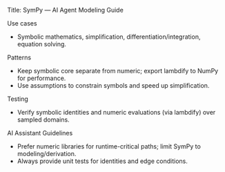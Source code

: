Title: SymPy — AI Agent Modeling Guide

Use cases
- Symbolic mathematics, simplification, differentiation/integration, equation solving.

Patterns
- Keep symbolic core separate from numeric; export lambdify to NumPy for performance.
- Use assumptions to constrain symbols and speed up simplification.

Testing
- Verify symbolic identities and numeric evaluations (via lambdify) over sampled domains.

AI Assistant Guidelines
- Prefer numeric libraries for runtime-critical paths; limit SymPy to modeling/derivation.
- Always provide unit tests for identities and edge conditions.

